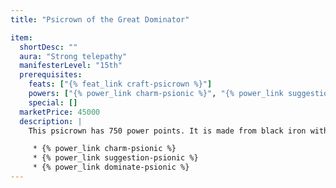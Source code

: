 ```yaml
---
title: "Psicrown of the Great Dominator"

item:
  shortDesc: ""
  aura: "Strong telepathy"
  manifesterLevel: "15th"
  prerequisites:
    feats: ["{% feat_link craft-psicrown %}"]
    powers: ["{% power_link charm-psionic %}", "{% power_link suggestion-psionic %}", "{% power_link dominate-psionic %}"]
    special: []
  marketPrice: 45000
  description: |
    This psicrown has 750 power points. It is made from black iron without further ornamentation. It allows use of the following powers.

     * {% power_link charm-psionic %}
     * {% power_link suggestion-psionic %}
     * {% power_link dominate-psionic %}
---
```


